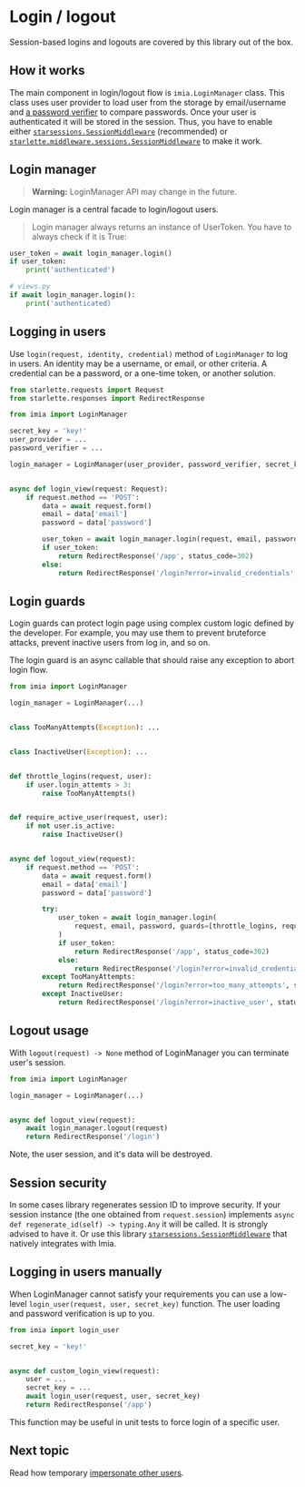 # Login / logout

Session-based logins and logouts are covered by this library out of the box.

## How it works

The main component in login/logout flow is `imia.LoginManager` class. This class uses user provider to load user from
the storage by email/username and [a password verifier](password_verification.md) to compare passwords. Once your user
is authenticated it will be stored in the session. Thus, you have to enable
either [`starsessions.SessionMiddleware`](https://github.com/alex-oleshkevich/starsessions) (recommended) or
[`starlette.middleware.sessions.SessionMiddleware`](https://www.starlette.io/middleware/#sessionmiddleware) to make it
work.

## Login manager

> **Warning:** LoginManager API may change in the future.

Login manager is a central facade to login/logout users.

> Login manager always returns an instance of UserToken. You have to always check if it is True:

```python
user_token = await login_manager.login()
if user_token:
    print('authenticated')
```

```python
# views.py
if await login_manager.login():
    print('authenticated)
```

## Logging in users

Use `login(request, identity, credential)` method of `LoginManager` to log in users. An identity may be a username, or
email, or other criteria. A credential can be a password, or a one-time token, or another solution.

```python
from starlette.requests import Request
from starlette.responses import RedirectResponse

from imia import LoginManager

secret_key = 'key!'
user_provider = ...
password_verifier = ...

login_manager = LoginManager(user_provider, password_verifier, secret_key)


async def login_view(request: Request):
    if request.method == 'POST':
        data = await request.form()
        email = data['email']
        password = data['password']

        user_token = await login_manager.login(request, email, password)
        if user_token:
            return RedirectResponse('/app', status_code=302)
        else:
            return RedirectResponse('/login?error=invalid_credentials', status_code=302)
```

## Login guards

Login guards can protect login page using complex custom logic defined by the developer. For example, you may use them
to prevent bruteforce attacks, prevent inactive users from log in, and so on.

The login guard is an async callable that should raise any exception to abort login flow.

```python
from imia import LoginManager

login_manager = LoginManager(...)


class TooManyAttempts(Exception): ...


class InactiveUser(Exception): ...


def throttle_logins(request, user):
    if user.login_attemts > 3:
        raise TooManyAttempts()


def require_active_user(request, user):
    if not user.is_active:
        raise InactiveUser()


async def logout_view(request):
    if request.method == 'POST':
        data = await request.form()
        email = data['email']
        password = data['password']

        try:
            user_token = await login_manager.login(
                request, email, password, guards=[throttle_logins, require_active_user()]
            )
            if user_token:
                return RedirectResponse('/app', status_code=302)
            else:
                return RedirectResponse('/login?error=invalid_credentials', status_code=302)
        except TooManyAttempts:
            return RedirectResponse('/login?error=too_many_attempts', status_code=302)
        except InactiveUser:
            return RedirectResponse('/login?error=inactive_user', status_code=302)
```

## Logout usage

With `logout(request) -> None` method of LoginManager you can terminate user's session.

```python
from imia import LoginManager

login_manager = LoginManager(...)


async def logout_view(request):
    await login_manager.logout(request)
    return RedirectResponse('/login')
```

Note, the user session, and it's data will be destroyed.

## Session security

In some cases library regenerates session ID to improve security. If your session instance (the one obtained
from `request.session`)
implements `async def regenerate_id(self) -> typing.Any` it will be called. It is strongly advised to have it. Or use
this library [`starsessions.SessionMiddleware`](https://github.com/alex-oleshkevich/starsessions)
that natively integrates with Imia.

## Logging in users manually

When LoginManager cannot satisfy your requirements you can use a low-level `login_user(request, user, secret_key)`
function. The user loading and password verification is up to you.

```python
from imia import login_user

secret_key = 'key!'


async def custom_login_view(request):
    user = ...
    secret_key = ...
    await login_user(request, user, secret_key)
    return RedirectResponse('/app')
```

This function may be useful in unit tests to force login of a specific user.

## Next topic

Read how temporary [impersonate other users](impersonation.md).
